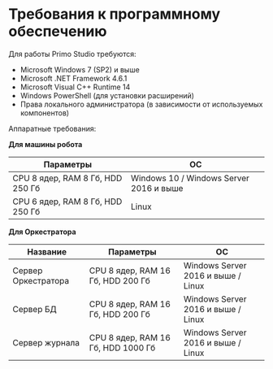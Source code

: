 # Требования к программному обеспечению

Для работы Primo Studio требуются:

* Microsoft Windows 7 (SP2) и выше
* Microsoft .NET Framework 4.6.1
* Microsoft Visual C++ Runtime 14
* Windows PowerShell (для установки расширений)
* Права локального администратора (в зависимости от используемых компонентов)

Аппаратные требования:

**Для машины робота**

| Параметры    |  OС |
| ------------- | ------------- |
| CPU 8 ядер, RAM 8 Гб, HDD 250 Гб  | Windows 10 / Windows Server 2016 и выше |
| CPU 6 ядер, RAM 8 Гб, HDD 250 Гб  | Linux |
 
**Для Оркестратора**

| Название      | Параметры     | ОС  |
| ------------- | ------------- | ----- |
| Сервер Оркестратора | CPU 8 ядер, RAM 16 Гб, HDD 200 Гб | Windows Server 2016 и выше / Linux |
| Сервер БД | CPU 8 ядер, RAM 16 Гб, HDD 200 Гб  | Windows Server 2016 и выше / Linux |
| Сервер журнала | CPU 8 ядер, RAM 16 Гб, HDD 1000 Гб | Windows Server 2016 и выше / Linux |


